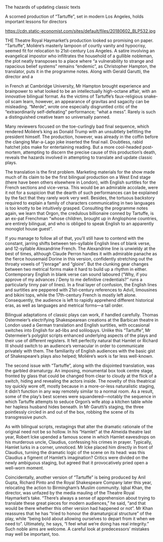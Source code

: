 The hazards of updating classic texts

A scorned production of “Tartuffe”, set in modern Los Angeles, holds important lessons for directors

https://cdn.static-economist.com/sites/default/files/20180602_BLP532.jpg

THE Theatre Royal Haymarket’s production looked so promising on paper. “Tartuffe”, Moliére’s masterly lampoon of courtly vanity and hypocrisy, seemed fit for relocation to 21st-century Los Angeles. A satire involving an evangelical impostor who infiltrates the household of a gullible nobleman, the plot neatly transposes to a place where “a vulnerability to strange and rapacious belief systems” remains “endemic”, as Christopher Hampton, the translator, puts it in the programme notes. Along with Gerald Garutti, the director and a 

 in French at Cambridge University, Mr Hampton brought experience and brainpower to what looked to be an intellectually high-octane affair, with an innovative bilingual format. As the victims of Tartuffe’s faux-religious snake-oil scam learn, however, an appearance of gravitas and sagacity can be misleading. “Merde”, wrote one especially disgruntled critic of the “extraordinarily self-defeating” performance; “what a mess”. Rarely is such a distinguished creative team so universally panned. 

Many reviewers focused on the toe-curlingly bad final sequence, which rendered Moliére’s king as Donald Trump with an unsubtlety befitting the president himself. The production, however, was already in the coffin before the clanging Mar-a-Lago joke inserted the final nail. Doubtless, rabid hatchet jobs make for entertaining reading. But a more cool-headed post-mortem, attempting to discern the precise cause of this production’s death, reveals the hazards involved in attempting to translate and update classic plays. 

The translation is the first problem. Marketing materials for the show made much of its claim to be the first bilingual production on a West End stage (there have been others elsewhere in London), with English surtitles for the French sections and vice-versa. This would be an admirable accolade, were it not for a suspicion that the dearth of such performances can be explained by the fact that they rarely work very well. Besides, the tortuous backstory required to explain a family of characters communicating in two languages is too knotty to be intuitively grasped. Consulting the programme notes again, we learn that Orgon, the credulous billionaire conned by Tartuffe, is an ex-pat Frenchman “whose children, brought up in Anglophone countries, are entirely bilingual, and who is obliged to speak English to an apparently monoglot house guest”. 

If you manage to follow all of that, you’ll still have to contend with the constant, jarring shifts between ten-syllable English lines of blank verse, and 12-syllable Alexandrine French. The Alexandrine line is unwieldy at the best of times, although Claude Perron handles it with admirable panache as the fierce housemaid Dorine in this version, confidently stretching out the throaty vowels of “j’enrage” and “gloire”. But the clunking gear changes between two metrical forms make it hard to build up a rhythm in either. Contemporary English in blank verse can sound laboured (“Why, if you approve of my advances / Deny to me definitive credentials?” runs a particularly tinny pair of lines). In a final layer of confusion, the English lines and surtitles are peppered with 21st-century references to Advil, limousines and bikini tops, while the 17th-century French is mostly left alone. Consequently, the audience is left to rapidly apprehend different historical eras, as well as languages and metrical forms—a tall order.

Bilingual adaptations of classic plays can work, if handled carefully. Thomas Ostermeier’s electrifying Shakespearean creations at the Barbican theatre in London used a German translation and English surtitles, with occasional switches into English for ad-libs and soliloquys. Unlike this “Tartuffe”, Mr Ostermeier’s polyglot scripts enhanced underlying aspects of the plays and their use of different registers. It felt perfectly natural that Hamlet or Richard III should switch to an audience’s vernacular in order to communicate privately with them. The familiarity of English audiences with the basic gist of Shakespeare’s plays also helped; Moliére’s work is far less well-known.

The second issue with “Tartuffe”, along with the disjointed translation, was the garbled dramaturgy. An imposing, monumental box took centre stage, fronted by glass that could be changed from clear to cloudy at the flick of a switch, hiding and revealing the actors inside. The novelty of this theatrical toy quickly wore off, mostly because in a more-or-less naturalistic staging, it didn’t function in any way remotely similar to a normal room. As a result, some of the play’s best scenes were squandered—notably the sequence in which Tartuffe attempts to seduce Orgon’s wife atop a kitchen table while her hapless husband hides beneath. In Mr Garutti’s staging, the three pointlessly circled in and out of the box, robbing the scene of its transgressive punch. 

As with bilingual scripts, restagings that alter the dramatic rationale of the original need not be so hollow. In his “Hamlet” at the Almeida theatre last year, Robert Icke upended a famous scene in which Hamlet eavesdrops on his murderous uncle, Claudius, confessing his crimes in prayer. Typically, Hamlet lurks in a corner, unnoticed. Mr Icke placed him directly in front of Claudius, turning the dramatic logic of the scene on its head: was this Claudius a figment of Hamlet’s imagination? Critics were divided on the newly ambiguous staging, but agreed that it provocatively pried open a well-worn moment. 

Coincidentally, another version of “Tartuffe” is being produced by Anil Gupta, Richard Pinto and the Royal Shakespeare Company later this year, relocating the action to Birmingham’s Muslim community. Iqbal Khan, the director, was unfazed by the media mauling of the Theatre Royal Haymarket’s take. “There’s always a sense of apprehension about trying to translate these great pieces for modern audiences,” he said, “and that would be there whether this other version had happened or not”. Mr Khan reassures that he has “tried to honour the dramaturgical structure” of the play, while “being bold about allowing ourselves to depart from it when we need to”. Ultimately, he says, “I feel what we’re doing has real integrity.” Such noble aims are welcome. A careful look at predecessors’ mistakes may well be important, too. 
